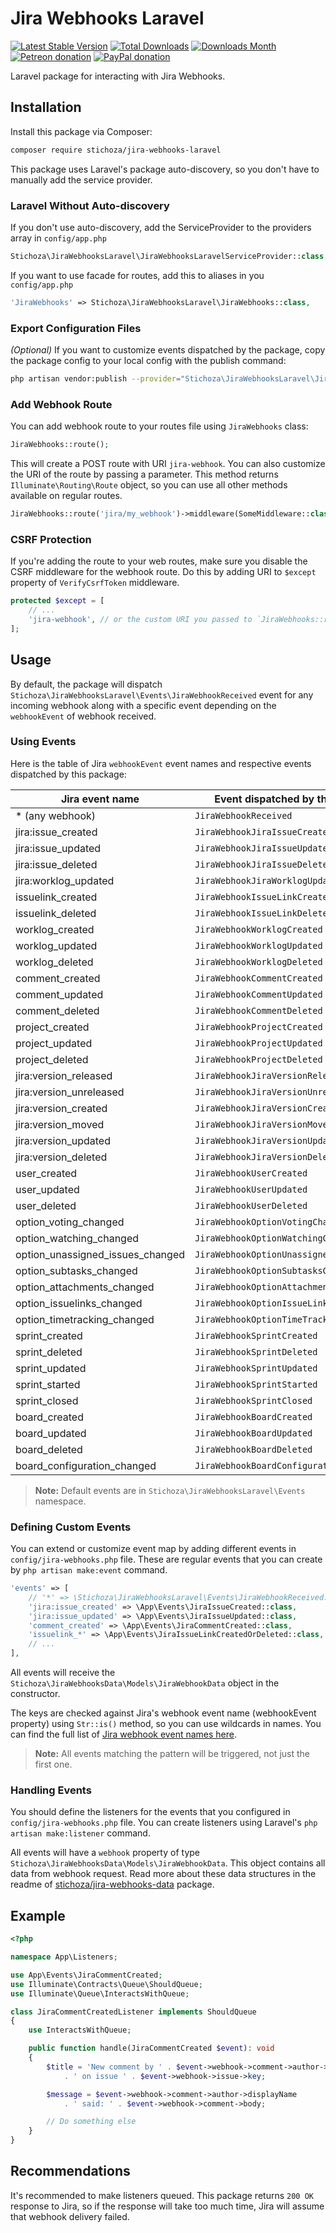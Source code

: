 Jira Webhooks Laravel
=====================

[![Latest Stable Version](https://img.shields.io/packagist/v/Stichoza/jira-webhooks-laravel.svg)](https://packagist.org/packages/stichoza/jira-webhooks-laravel) [![Total Downloads](https://img.shields.io/packagist/dt/Stichoza/jira-webhooks-laravel.svg)](https://packagist.org/packages/stichoza/jira-webhooks-laravel) [![Downloads Month](https://img.shields.io/packagist/dm/Stichoza/jira-webhooks-laravel.svg)](https://packagist.org/packages/stichoza/jira-webhooks-laravel) [![Petreon donation](https://img.shields.io/badge/patreon-donate-orange.svg)](https://www.patreon.com/stichoza) [![PayPal donation](https://img.shields.io/badge/paypal-donate-blue.svg)](https://paypal.me/stichoza)

Laravel package for interacting with Jira Webhooks.

## Installation

Install this package via Composer:

```bash
composer require stichoza/jira-webhooks-laravel
```

This package uses Laravel's package auto-discovery, so you don't have to manually add the service provider.

### Laravel Without Auto-discovery
If you don't use auto-discovery, add the ServiceProvider to the providers array in `config/app.php`

```php
Stichoza\JiraWebhooksLaravel\JiraWebhooksLaravelServiceProvider::class,
```

If you want to use facade for routes, add this to aliases in you `config/app.php`

```php
'JiraWebhooks' => Stichoza\JiraWebhooksLaravel\JiraWebhooks::class,
```

### Export Configuration Files

_(Optional)_ If you want to customize events dispatched by the package, copy the package config to your local config with the publish command:

```bash
php artisan vendor:publish --provider="Stichoza\JiraWebhooksLaravel\JiraWebhooksLaravelServiceProvider" --tag=config
```

### Add Webhook Route

You can add webhook route to your routes file using `JiraWebhooks` class:

```php
JiraWebhooks::route();
```

This will create a POST route with URI `jira-webhook`. You can also customize the URI of the route by passing a parameter. This method returns `Illuminate\Routing\Route` object, so you can use all other methods available on regular routes.

```php
JiraWebhooks::route('jira/my_webhook')->middleware(SomeMiddleware::class);
```

### CSRF Protection

If you're adding the route to your web routes, make sure you disable the CSRF middleware for the webhook route. Do this by adding URI to `$except` property of `VerifyCsrfToken` middleware.

```php
protected $except = [
    // ...
    'jira-webhook', // or the custom URI you passed to `JiraWebhooks::route()`
];
```
## Usage

By default, the package will dispatch `Stichoza\JiraWebhooksLaravel\Events\JiraWebhookReceived` event for any incoming webhook along with a specific event depending on the `webhookEvent` of webhook received.

### Using Events

Here is the table of Jira `webhookEvent` event names and respective events dispatched by this package:

| Jira event name                  | Event dispatched by this package           |
|----------------------------------|--------------------------------------------|
| * (any webhook)                  | `JiraWebhookReceived`                      |
| jira:issue_created               | `JiraWebhookJiraIssueCreated`              |
| jira:issue_updated               | `JiraWebhookJiraIssueUpdated`              |
| jira:issue_deleted               | `JiraWebhookJiraIssueDeleted`              |
| jira:worklog_updated             | `JiraWebhookJiraWorklogUpdated`            |
| issuelink_created                | `JiraWebhookIssueLinkCreated`              |
| issuelink_deleted                | `JiraWebhookIssueLinkDeleted`              |
| worklog_created                  | `JiraWebhookWorklogCreated`                |
| worklog_updated                  | `JiraWebhookWorklogUpdated`                |
| worklog_deleted                  | `JiraWebhookWorklogDeleted`                |
| comment_created                  | `JiraWebhookCommentCreated`                |
| comment_updated                  | `JiraWebhookCommentUpdated`                |
| comment_deleted                  | `JiraWebhookCommentDeleted`                |
| project_created                  | `JiraWebhookProjectCreated`                |
| project_updated                  | `JiraWebhookProjectUpdated`                |
| project_deleted                  | `JiraWebhookProjectDeleted`                |
| jira:version_released            | `JiraWebhookJiraVersionReleased`           |
| jira:version_unreleased          | `JiraWebhookJiraVersionUnreleased`         |
| jira:version_created             | `JiraWebhookJiraVersionCreated`            |
| jira:version_moved               | `JiraWebhookJiraVersionMoved`              |
| jira:version_updated             | `JiraWebhookJiraVersionUpdated`            |
| jira:version_deleted             | `JiraWebhookJiraVersionDeleted`            |
| user_created                     | `JiraWebhookUserCreated`                   |
| user_updated                     | `JiraWebhookUserUpdated`                   |
| user_deleted                     | `JiraWebhookUserDeleted`                   |
| option_voting_changed            | `JiraWebhookOptionVotingChanged`           |
| option_watching_changed          | `JiraWebhookOptionWatchingChanged`         |
| option_unassigned_issues_changed | `JiraWebhookOptionUnassignedIssuesChanged` |
| option_subtasks_changed          | `JiraWebhookOptionSubtasksChanged`         |
| option_attachments_changed       | `JiraWebhookOptionAttachmentsChanged`      |
| option_issuelinks_changed        | `JiraWebhookOptionIssueLinksChanged`       |
| option_timetracking_changed      | `JiraWebhookOptionTimeTrackingChanged`     |
| sprint_created                   | `JiraWebhookSprintCreated`                 |
| sprint_deleted                   | `JiraWebhookSprintDeleted`                 |
| sprint_updated                   | `JiraWebhookSprintUpdated`                 |
| sprint_started                   | `JiraWebhookSprintStarted`                 |
| sprint_closed                    | `JiraWebhookSprintClosed`                  |
| board_created                    | `JiraWebhookBoardCreated`                  |
| board_updated                    | `JiraWebhookBoardUpdated`                  |
| board_deleted                    | `JiraWebhookBoardDeleted`                  |
| board_configuration_changed      | `JiraWebhookBoardConfigurationChanged`     |

> **Note:** Default events are in `Stichoza\JiraWebhooksLaravel\Events` namespace.

### Defining Custom Events

You can extend or customize event map by adding different events in `config/jira-webhooks.php` file. These are regular events that you can create by `php artisan make:event` command.

```php
'events' => [
    // '*' => \Stichoza\JiraWebhooksLaravel\Events\JiraWebhookReceived::class,
    'jira:issue_created' => \App\Events\JiraIssueCreated::class,
    'jira:issue_updated' => \App\Events\JiraIssueUpdated::class,
    'comment_created' => \App\Events\JiraCommentCreated::class,
    'issuelink_*' => \App\Events\JiraIssueLinkCreatedOrDeleted::class,
    // ...
],
```

All events will receive the `Stichoza\JiraWebhooksData\Models\JiraWebhookData` object in the constructor.

The keys are checked against Jira's webhook event name (webhookEvent property)  using `Str::is()` method, so you can use wildcards in names. You can find the full list of [Jira webhook event names here](https://developer.atlassian.com/server/jira/platform/webhooks/#registering-events-for-a-webhook).

> **Note:** All events matching the pattern will be triggered, not just the first one.

### Handling Events

You should define the listeners for the events that you configured in `config/jira-webhooks.php` file. You can create listeners using Laravel's `php artisan make:listener` command.

All events will have a `webhook` property of type `Stichoza\JiraWebhooksData\Models\JiraWebhookData`. This object contains all data from webhook request. Read more about these data structures in the readme of [stichoza/jira-webhooks-data](https://github.com/Stichoza/jira-webhooks-data) package.

## Example

```php
<?php

namespace App\Listeners;

use App\Events\JiraCommentCreated;
use Illuminate\Contracts\Queue\ShouldQueue;
use Illuminate\Queue\InteractsWithQueue;

class JiraCommentCreatedListener implements ShouldQueue
{
    use InteractsWithQueue;

    public function handle(JiraCommentCreated $event): void
    {
        $title = 'New comment by ' . $event->webhook->comment->author->displayName
            . ' on issue ' . $event->webhook->issue->key;

        $message = $event->webhook->comment->author->displayName
            . ' said: ' . $event->webhook->comment->body;

        // Do something else
    }
}
```

## Recommendations

It's recommended to make listeners queued. This package returns `200 OK` response to Jira, so if the response will take too much time, Jira will assume that webhook delivery failed.

